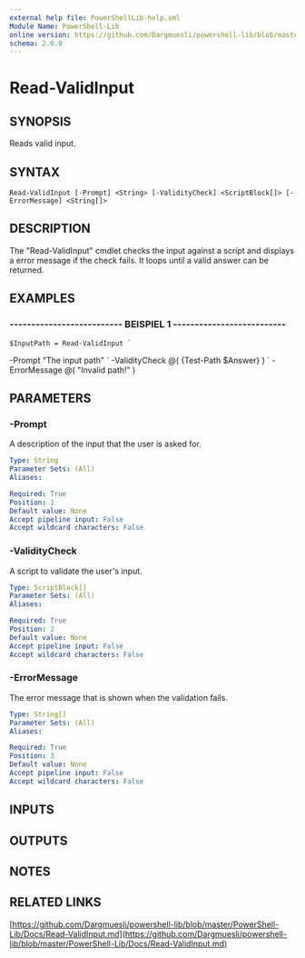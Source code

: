 ```yaml
---
external help file: PowerShellLib-help.xml
Module Name: PowerShell-Lib
online version: https://github.com/Dargmuesli/powershell-lib/blob/master/PowerShell-Lib/Docs/Read-ValidInput.md
schema: 2.0.0
---
```


# Read-ValidInput

## SYNOPSIS
Reads valid input.

## SYNTAX

```
Read-ValidInput [-Prompt] <String> [-ValidityCheck] <ScriptBlock[]> [-ErrorMessage] <String[]>
```

## DESCRIPTION
The "Read-ValidInput" cmdlet checks the input against a script and displays a error message if the check fails.
It loops until a valid answer can be returned.

## EXAMPLES

### -------------------------- BEISPIEL 1 --------------------------
```
$InputPath = Read-ValidInput `
```

-Prompt "The input path" \`
    -ValidityCheck @(
        {Test-Path $Answer}
    ) \`
    -ErrorMessage @(
        "Invalid path!"
    )

## PARAMETERS

### -Prompt
A description of the input that the user is asked for.

```yaml
Type: String
Parameter Sets: (All)
Aliases: 

Required: True
Position: 1
Default value: None
Accept pipeline input: False
Accept wildcard characters: False
```

### -ValidityCheck
A script to validate the user's input.

```yaml
Type: ScriptBlock[]
Parameter Sets: (All)
Aliases: 

Required: True
Position: 2
Default value: None
Accept pipeline input: False
Accept wildcard characters: False
```

### -ErrorMessage
The error message that is shown when the validation fails.

```yaml
Type: String[]
Parameter Sets: (All)
Aliases: 

Required: True
Position: 3
Default value: None
Accept pipeline input: False
Accept wildcard characters: False
```

## INPUTS

## OUTPUTS

## NOTES

## RELATED LINKS

[https://github.com/Dargmuesli/powershell-lib/blob/master/PowerShell-Lib/Docs/Read-ValidInput.md](https://github.com/Dargmuesli/powershell-lib/blob/master/PowerShell-Lib/Docs/Read-ValidInput.md)

